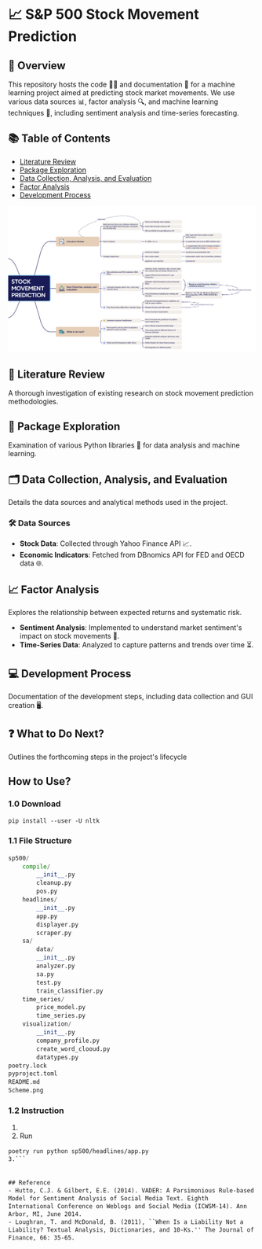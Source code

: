 # 📈 S&P 500 Stock Movement Prediction

## 🌟 Overview
This repository hosts the code 🧑‍💻 and documentation 📄 for a machine learning project aimed at predicting stock market movements. We use various data sources 📊, factor analysis 🔍, and machine learning techniques 🤖, including sentiment analysis and time-series forecasting.

## 📚 Table of Contents
- [Literature Review](#literature-review)
- [Package Exploration](#package-exploration)
- [Data Collection, Analysis, and Evaluation](#data-collection-analysis-and-evaluation)
- [Factor Analysis](#factor-analysis)
- [Development Process](#development-process)

![Project Scheme](Scheme.png)

## 📖 Literature Review
A thorough investigation of existing research on stock movement prediction methodologies.

## 🔎 Package Exploration
Examination of various Python libraries 🐍 for data analysis and machine learning.

## 🗂️ Data Collection, Analysis, and Evaluation
Details the data sources and analytical methods used in the project.

### 🛠️ Data Sources
- **Stock Data**: Collected through Yahoo Finance API 📈.
- **Economic Indicators**: Fetched from DBnomics API for FED and OECD data 🌐.

## 📈 Factor Analysis
Explores the relationship between expected returns and systematic risk.
- **Sentiment Analysis**: Implemented to understand market sentiment's impact on stock movements 💬.
- **Time-Series Data**: Analyzed to capture patterns and trends over time ⏳.

## 💻 Development Process
Documentation of the development steps, including data collection and GUI creation 🖥️.

## ❓ What to Do Next?
Outlines the forthcoming steps in the project's lifecycle

## How to Use?
### 1.0 Download

```shell
pip install --user -U nltk
```

### 1.1 File Structure
```python
sp500/
    compile/
        __init__.py
        cleanup.py
        pos.py
    headlines/
        __init__.py
        app.py
        displayer.py
        scraper.py
    sa/
        data/
        __init__.py
        analyzer.py
        sa.py
        test.py
        train_classifier.py
    time_series/
        price_model.py
        time_series.py
    visualization/
        __init__.py
        company_profile.py
        create_word_clooud.py
        datatypes.py
poetry.lock
pyproject.toml
README.md
Scheme.png


```
### 1.2 Instruction
1. 
2. Run 
```shell
poetry run python sp500/headlines/app.py
3.```


## Reference
- Hutto, C.J. & Gilbert, E.E. (2014). VADER: A Parsimonious Rule-based Model for Sentiment Analysis of Social Media Text. Eighth International Conference on Weblogs and Social Media (ICWSM-14). Ann Arbor, MI, June 2014.
- Loughran, T. and McDonald, B. (2011), ``When Is a Liability Not a Liability? Textual Analysis, Dictionaries, and 10-Ks.'' The Journal of Finance, 66: 35-65.


